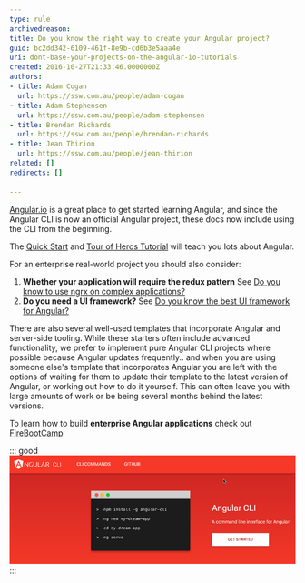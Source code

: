 ```yaml
---
type: rule
archivedreason: 
title: Do you know the right way to create your Angular project?
guid: bc2dd342-6109-461f-8e9b-cd6b3e5aaa4e
uri: dont-base-your-projects-on-the-angular-io-tutorials
created: 2016-10-27T21:33:46.0000000Z
authors:
- title: Adam Cogan
  url: https://ssw.com.au/people/adam-cogan
- title: Adam Stephensen
  url: https://ssw.com.au/people/adam-stephensen
- title: Brendan Richards
  url: https://ssw.com.au/people/brendan-richards
- title: Jean Thirion
  url: https://ssw.com.au/people/jean-thirion
related: []
redirects: []

---
```


[Angular.io](http://angular.io/) is a great place to get started learning Angular, and since the Angular CLI is now an official Angular project, these docs now include using the CLI from the beginning.

<!--endintro-->

The [Quick Start](https://angular.io/docs/ts/latest/quickstart.html) and [Tour of Heros Tutorial](https://angular.io/docs/ts/latest/tutorial/) will teach you lots about Angular.

For an enterprise real-world project you should also consider:

1. **Whether your application will require the redux pattern** 
See [Do you know to use ngrx on complex applications?](/use-ngrx-on-complex-applications)
2. **Do you need a UI framework?** 
See [Do you know the best UI framework for Angular?](/the-best-ui-framework-for-angular-2)




There are also several well-used templates that incorporate Angular and server-side tooling.
While these starters often include advanced functionality, we prefer to implement pure Angular CLI projects where possible because Angular updates frequently.. and when you are using someone else's template that incorporates Angular you are left with the options of waiting for them to update their template to the latest version of Angular, or working out how to do it yourself. This can often leave you with large amounts of work or be being several months behind the latest versions.

To learn how to build  **enterprise Angular applications** check out [FireBootCamp](http://firebootcamp.com/angular2)


::: good  
![Figure: Good Example: The Angular CLI will create you a new Angular project with a single command, and that project will be set up with production build, unit testing, and end-to-end testing all configured. If you have very specific build requirements, the CLI also supports custom web pack builds.](create-angular-good.png)  
:::
